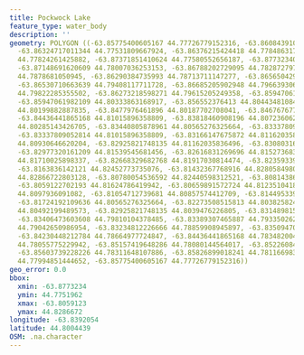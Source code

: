 ```yaml
---
title: Pockwock Lake
feature_type: water_body
description: ''
geometry: POLYGON ((-63.85775400605167 44.77726779152316, -63.86084391083698 44.77519623856555,
  -63.86324717011344 44.77531809667924, -63.86376215424418 44.77848631737174, -63.86805368866727
  44.77824261425882, -63.87371851410624 44.77580552656187, -63.87732340302229 44.77921742053776,
  -63.87148691620609 44.78007036253153, -63.86788202729095 44.78287279750966, -63.86616541352153
  44.7878681050945, -63.86290384735993 44.78713711147277, -63.8656504293908 44.78969554864828,
  -63.86530710663639 44.79408117711728, -63.86685205902948 44.79663930648809, -63.86582209076802
  44.79822285355502, -63.86273218598271 44.79615205249358, -63.85947061982109 44.80017177490226,
  -63.85947061982109 44.80333863168917, -63.856552376413 44.8044348108453, -63.85174585785917
  44.80199882887835, -63.8477976461896 44.80187702708041, -63.84676767792814 44.80687068995321,
  -63.84436441865168 44.81015896358809, -63.83818460908196 44.80723606294774, -63.8371546408205
  44.80285143426705, -63.83440805878961 44.80565276325664, -63.83337809052814 44.80723606294774,
  -63.83337809052814 44.81015896358809, -63.83166147675872 44.81162035836496, -63.83011652436652
  44.80930646620204, -63.82925821748135 44.81162035836496, -63.83080316987446 44.81308171611187,
  -63.82977320161209 44.81539545681456, -63.82616831269696 44.81527368330224, -63.82445169892754
  44.81710025898337, -63.82668329682768 44.81917030814474, -63.82359339204328 44.82209260397318,
  -63.8163836142121 44.82452773735076, -63.81432367768916 44.82805849804478, -63.81037546601959
  44.82866722803128, -63.80780054536592 44.82440598312521, -63.80814386811944 44.82087499871178,
  -63.8059122702193 44.81624786419942, -63.80659891572724 44.81235104186707, -63.80677057710356
  44.8097936091082, -63.81054712739681 44.80857574412709, -63.81449533906547 44.80821037961844,
  -63.81724192109636 44.80565276325664, -63.82273508515813 44.80382582499691, -63.82462336030476
  44.80492199489573, -63.82925821748135 44.8039476226805, -63.83148981538152 44.79871009006352,
  -63.83406473603608 44.79810104378485, -63.83389307465887 44.79335026218244, -63.82994486298931
  44.79042650986954, -63.83234812226666 44.78859908945897, -63.83509470429755 44.79067016155258,
  -63.84230448212784 44.78664977724847, -63.84436441865168 44.78348200450438, -63.84762598481329
  44.78055775229942, -63.85157419648286 44.78080144564017, -63.85226084198991 44.78348200450438,
  -63.85603739228226 44.78311648107886, -63.85826899018241 44.781166983723, -63.8596422811983
  44.77994851444652, -63.85775400605167 44.77726779152316))
geo_error: 0.0
bbox:
  xmin: -63.8773234
  ymin: 44.7751962
  xmax: -63.8059123
  ymax: 44.8286672
longitude: -63.8392054
latitude: 44.8004439
OSM: .na.character
---
```

